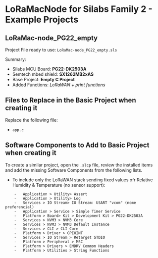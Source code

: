 
# LoRaMacNode for Silabs Family 2 - Example Projects

## LoRaMac-node_PG22_empty

Project File ready to use: `LoRaMac-node_PG22_empty.sls`

Summary:
-	Silabs MCU Board: **PG22-DK2503A**
-	Semtech mbed shield: **SX1262MB2xAS**
-	Base Project: **Empty C Project**
-	Added Functions: *LoRaWAN + print functions*

## Files to Replace in the Basic Project when creating it

Replace the following file:
-	`app.c`

## Software Components to Add to Basic Project when creating it

To create a similar project, open the `.slcp` file, review the installed items and add the missing Software Components from the following lists.

-	To include only the LoRaWAN stack sending fixed values ofr Relative Humidity & Temperature (no sensor support):
```
	-	Application > Utility> Assert
	-	Application > Utility> Log
	-	Services > IO Stream> IO Stream: USART "vcom" (nome preferencial)
	-	Application > Service > Simple Timer Service
	-	Platform > Board> Kit > Development Kit > PG22-DK2503A
	-	Services > NVM3 > NVM3 Core
	-	Services > NVM3 > NVM3 Default Instance
	-	Services > CLI > CLI Core
	-	Platform > Driver > GPIOINT
	-	Services > IO Stream > Retarget STDIO
	-	Platform > Peripheral > MSC
	-	Platform > Drivers > EMDRV Common Headers
	-	Platform > Utilities > String Functions
```
